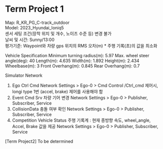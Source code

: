 # Term Project 1
Map: R_KR_PG_C-track_outdoor   
Model: 2023_Hyundai_Ioniq5   
센서 세팅 조건(장착 위치 및 개수, 노이즈 수준 등) 변경 불가   
날씨 및 시간: Sunny/13:00   
평가기준: Waypoint와 차량 gps 위치의 RMS 오차(m) * 주행 기록(초)의 값을 최소화   

Vehicle Specification
Minimum turning radius(m): 5.97
Max. wheel steer angle(deg): 40
Length(m): 4.635
Width(m): 1.892
Height(m): 2.434
Wheelbase(m): 3
Front Overhang(m): 0.845
Rear Overhang(m): 0.7

Simulator Network
1. Ego Ctrl Cmd 
  Network Settings > Ego-0 > Cmd Control
  /Ctrl_cmd 제어시, longi type 1번 (accel, brake) 제어를 사용해야 함
2. Event Cmd Srv
  차량 기어 변경
  Network Settings > Ego-0 > Publisher, Subscriber, Service
3. CollisionData
  충돌 여부 확인
  Network Settings > Ego-0 > Publisher, Subscriber, Service
4. Competition Vehicle Status
  주행 기록계 : 현재 종방향 속도,  wheel_angle, Accel, Brake 값을 제공
  Network Settings > Ego-0 > Publisher, Subscriber, Service

[Term Project2]
To be determined
